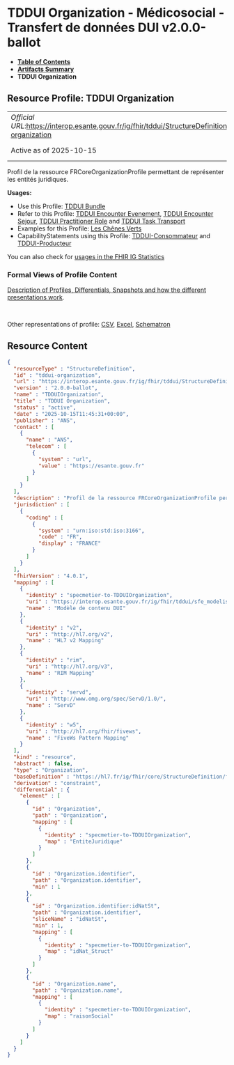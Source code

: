 # TDDUI Organization - Médicosocial - Transfert de données DUI v2.0.0-ballot

* [**Table of Contents**](toc.md)
* [**Artifacts Summary**](artifacts.md)
* **TDDUI Organization**

## Resource Profile: TDDUI Organization 

| | |
| :--- | :--- |
| *Official URL*:https://interop.esante.gouv.fr/ig/fhir/tddui/StructureDefinition/tddui-organization | *Version*:2.0.0-ballot |
| Active as of 2025-10-15 | *Computable Name*:TDDUIOrganization |

 
Profil de la ressource FRCoreOrganizationProfile permettant de représenter les entités juridiques. 

**Usages:**

* Use this Profile: [TDDUI Bundle](StructureDefinition-tddui-bundle.md)
* Refer to this Profile: [TDDUI Encounter Evenement](StructureDefinition-tddui-encounter-evenement.md), [TDDUI Encounter Sejour](StructureDefinition-tddui-encounter-sejour.md), [TDDUI Practitioner Role](StructureDefinition-tddui-practitioner-role.md) and [TDDUI Task Transport](StructureDefinition-tddui-task-transport.md)
* Examples for this Profile: [Les Chênes Verts](Organization-tddui-organization-example.md)
* CapabilityStatements using this Profile: [TDDUI-Consommateur](CapabilityStatement-TDDUIConsommateur.md) and [TDDUI-Producteur](CapabilityStatement-TDDUIProducteur.md)

You can also check for [usages in the FHIR IG Statistics](https://packages2.fhir.org/xig/ans.fhir.fr.tddui|current/StructureDefinition/tddui-organization)

### Formal Views of Profile Content

 [Description of Profiles, Differentials, Snapshots and how the different presentations work](http://build.fhir.org/ig/FHIR/ig-guidance/readingIgs.html#structure-definitions). 

 

Other representations of profile: [CSV](StructureDefinition-tddui-organization.csv), [Excel](StructureDefinition-tddui-organization.xlsx), [Schematron](StructureDefinition-tddui-organization.sch) 



## Resource Content

```json
{
  "resourceType" : "StructureDefinition",
  "id" : "tddui-organization",
  "url" : "https://interop.esante.gouv.fr/ig/fhir/tddui/StructureDefinition/tddui-organization",
  "version" : "2.0.0-ballot",
  "name" : "TDDUIOrganization",
  "title" : "TDDUI Organization",
  "status" : "active",
  "date" : "2025-10-15T11:45:31+00:00",
  "publisher" : "ANS",
  "contact" : [
    {
      "name" : "ANS",
      "telecom" : [
        {
          "system" : "url",
          "value" : "https://esante.gouv.fr"
        }
      ]
    }
  ],
  "description" : "Profil de la ressource FRCoreOrganizationProfile permettant de représenter les entités juridiques.",
  "jurisdiction" : [
    {
      "coding" : [
        {
          "system" : "urn:iso:std:iso:3166",
          "code" : "FR",
          "display" : "FRANCE"
        }
      ]
    }
  ],
  "fhirVersion" : "4.0.1",
  "mapping" : [
    {
      "identity" : "specmetier-to-TDDUIOrganization",
      "uri" : "https://interop.esante.gouv.fr/ig/fhir/tddui/sfe_modelisation_contenu.html",
      "name" : "Modèle de contenu DUI"
    },
    {
      "identity" : "v2",
      "uri" : "http://hl7.org/v2",
      "name" : "HL7 v2 Mapping"
    },
    {
      "identity" : "rim",
      "uri" : "http://hl7.org/v3",
      "name" : "RIM Mapping"
    },
    {
      "identity" : "servd",
      "uri" : "http://www.omg.org/spec/ServD/1.0/",
      "name" : "ServD"
    },
    {
      "identity" : "w5",
      "uri" : "http://hl7.org/fhir/fivews",
      "name" : "FiveWs Pattern Mapping"
    }
  ],
  "kind" : "resource",
  "abstract" : false,
  "type" : "Organization",
  "baseDefinition" : "https://hl7.fr/ig/fhir/core/StructureDefinition/fr-core-organization",
  "derivation" : "constraint",
  "differential" : {
    "element" : [
      {
        "id" : "Organization",
        "path" : "Organization",
        "mapping" : [
          {
            "identity" : "specmetier-to-TDDUIOrganization",
            "map" : "EntiteJuridique"
          }
        ]
      },
      {
        "id" : "Organization.identifier",
        "path" : "Organization.identifier",
        "min" : 1
      },
      {
        "id" : "Organization.identifier:idNatSt",
        "path" : "Organization.identifier",
        "sliceName" : "idNatSt",
        "min" : 1,
        "mapping" : [
          {
            "identity" : "specmetier-to-TDDUIOrganization",
            "map" : "idNat_Struct"
          }
        ]
      },
      {
        "id" : "Organization.name",
        "path" : "Organization.name",
        "mapping" : [
          {
            "identity" : "specmetier-to-TDDUIOrganization",
            "map" : "raisonSocial"
          }
        ]
      }
    ]
  }
}

```
